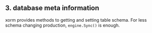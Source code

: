 ## 3. database meta information

xorm provides methods to getting and setting table schema. For less schema changing production, `engine.Sync()` is enough.